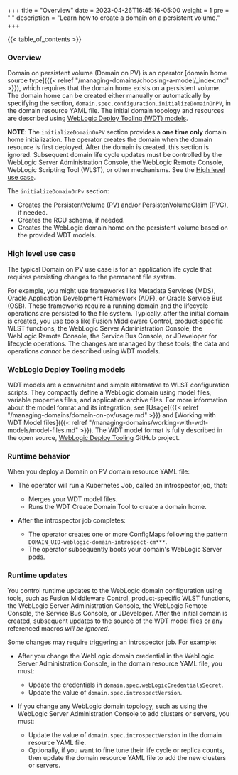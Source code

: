 +++
title = "Overview"
date = 2023-04-26T16:45:16-05:00
weight = 1
pre = "<b> </b>"
description = "Learn how to create a domain on a persistent volume."
+++

{{< table_of_contents >}}

### Overview

Domain on persistent volume (Domain on PV) is an operator [domain home source type]({{< relref "/managing-domains/choosing-a-model/_index.md" >}}),
which requires that the domain home exists on a persistent volume. The domain home can be created either manually
or automatically by specifying the section, `domain.spec.configuration.initializeDomainOnPV`, in the domain resource YAML file.
The initial domain topology and resources are described using [WebLogic Deploy Tooling (WDT) models](#weblogic-deploy-tooling-models).

**NOTE**: The `initializeDomainOnPV` section provides a **one time only** domain home initialization.
The operator creates the domain when the domain resource is first deployed. After the domain is created,
this section is ignored. Subsequent domain life cycle updates must be controlled by
the WebLogic Server Administration Console, the WebLogic Remote Console, WebLogic Scripting Tool (WLST), or other mechanisms.  See the [High level use case](#high-level-use-case).

The `initializeDomainOnPv` section:

- Creates the PersistentVolume (PV) and/or PersistenVolumeClaim (PVC), if needed.
- Creates the RCU schema, if needed.
- Creates the WebLogic domain home on the persistent volume based on the provided WDT models.

### High level use case

The typical Domain on PV use case is for an application life cycle that requires persisting changes to the permanent file system.

For example, you might use frameworks like Metadata Services (MDS), Oracle Application Development Framework (ADF), or Oracle Service Bus (OSB).
These frameworks require a running domain and the lifecycle operations are persisted to the file system. Typically,
after the initial domain is created, you use tools like Fusion Middleware Control, product-specific WLST functions,
the WebLogic Server Administration Console, the WebLogic Remote Console, the Service Bus Console, or JDeveloper for lifecycle operations. The changes are managed by
these tools; the data and operations _cannot_ be described using WDT models.

### WebLogic Deploy Tooling models

WDT models are a convenient and simple alternative to WLST
configuration scripts.
They compactly define a WebLogic domain using model files, variable properties files, and application archive files.
For more information about the model format
and its integration,
see [Usage]({{< relref "/managing-domains/domain-on-pv/usage.md" >}})
and [Working with WDT Model files]({{< relref "/managing-domains/working-with-wdt-models/model-files.md" >}}).
The WDT model format is fully described in the open source,
[WebLogic Deploy Tooling](https://oracle.github.io/weblogic-deploy-tooling/) GitHub project.

### Runtime behavior

When you deploy a Domain on PV domain resource YAML file:

- The operator will run a Kubernetes Job, called an introspector job, that:
    - Merges your WDT model files.
    - Runs the WDT Create Domain Tool to create a domain home.

- After the introspector job completes:
    - The operator creates one or more ConfigMaps following the pattern `DOMAIN_UID-weblogic-domain-introspect-cm***`.
    - The operator subsequently boots your domain's WebLogic Server pods.

### Runtime updates

You control runtime updates to the WebLogic domain configuration using tools, such as Fusion Middleware Control, product-specific WLST functions,
the WebLogic Server Administration Console, the WebLogic Remote Console, the Service Bus Console, or JDeveloper.  After the initial domain is created, subsequent updates to the
source of the WDT model files or any referenced macros _will be ignored_.  

Some changes may require triggering an introspector job.  For example:

- After you change the WebLogic domain credential in the WebLogic Server Administration Console, in the domain resource YAML file, you must:

  - Update the credentials in `domain.spec.webLogicCredentialsSecret`.
  - Update the value of `domain.spec.introspectVersion`.

- If you change any WebLogic domain topology, such as using the WebLogic Server Administration Console to add clusters or servers, you must:

  - Update the value of `domain.spec.introspectVersion` in the domain resource YAML file.
  - Optionally, if you want to fine tune their life cycle or replica counts, then update the domain resource YAML file to add the new clusters or servers.

